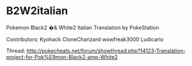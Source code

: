 B2W2italian
=======

Pokemon Black2 �& White2 Italian Translation by PokeStation

Contributors:
Kyohack
CloneCharizard
wowfreak3000
Ludicario

Thread: http://pokecheats.net/forum/showthread.php?14123-Translation-project-for-Pok%E9mon-Black2-amp-White2